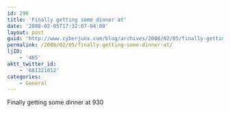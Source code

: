 ```yaml
---
id: 298
title: 'Finally getting some dinner at'
date: '2008-02-05T17:32:07-04:00'
layout: post
guid: 'http://www.cyberjunx.com/blog/archives/2008/02/05/finally-getting-some-dinner-at/'
permalink: /2008/02/05/finally-getting-some-dinner-at/
ljID:
    - '465'
aktt_twitter_id:
    - '681321012'
categories:
    - General
---
```


Finally getting some dinner at 930